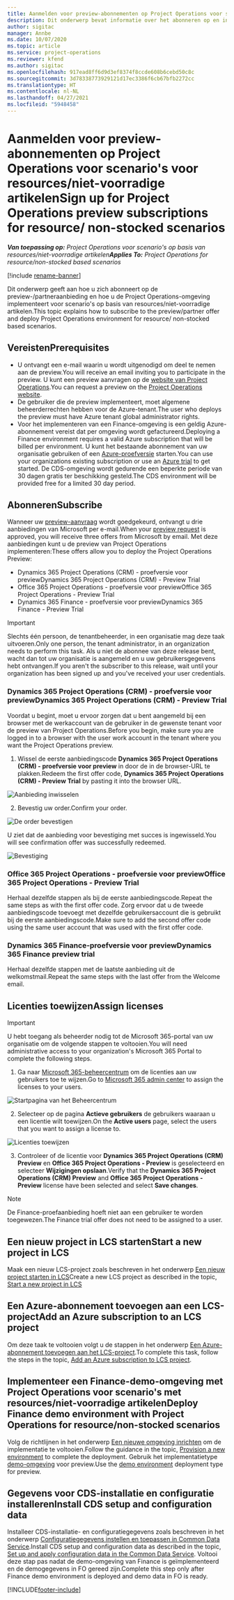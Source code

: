 ```yaml
---
title: Aanmelden voor preview-abonnementen op Project Operations voor scenario's voor resources/niet-voorradige artikelen
description: Dit onderwerp bevat informatie over het abonneren op en inrichten van Project Operations voor scenario's op basis van resources/niet-voorradige artikelen.
author: sigitac
manager: Annbe
ms.date: 10/07/2020
ms.topic: article
ms.service: project-operations
ms.reviewer: kfend
ms.author: sigitac
ms.openlocfilehash: 917ead8ff6d9d3ef8374f8ccde608b6cebd50c8c
ms.sourcegitcommit: 3d78338773929121d17ec3386f6cb67bfb2272cc
ms.translationtype: HT
ms.contentlocale: nl-NL
ms.lasthandoff: 04/27/2021
ms.locfileid: "5948458"
---
```

# <a name="sign-up-for-project-operations-preview-subscriptions-for-resource-non-stocked-scenarios"></a><span data-ttu-id="fe128-103">Aanmelden voor preview-abonnementen op Project Operations voor scenario's voor resources/niet-voorradige artikelen</span><span class="sxs-lookup"><span data-stu-id="fe128-103">Sign up for Project Operations preview subscriptions for resource/ non-stocked scenarios</span></span>

<span data-ttu-id="fe128-104">_**Van toepassing op:** Project Operations voor scenario's op basis van resources/niet-voorradige artikelen_</span><span class="sxs-lookup"><span data-stu-id="fe128-104">_**Applies To:** Project Operations for resource/non-stocked based scenarios_</span></span>

[!include [rename-banner](~/includes/cc-data-platform-banner.md)]

<span data-ttu-id="fe128-105">Dit onderwerp geeft aan hoe u zich abonneert op de preview-/partneraanbieding en hoe u de Project Operations-omgeving implementeert voor scenario's op basis van resources/niet-voorradige artikelen.</span><span class="sxs-lookup"><span data-stu-id="fe128-105">This topic explains how to subscribe to the preview/partner offer and deploy Project Operations environment for resource/ non-stocked based scenarios.</span></span>

## <a name="prerequisites"></a><span data-ttu-id="fe128-106">Vereisten</span><span class="sxs-lookup"><span data-stu-id="fe128-106">Prerequisites</span></span>

- <span data-ttu-id="fe128-107">U ontvangt een e-mail waarin u wordt uitgenodigd om deel te nemen aan de preview.</span><span class="sxs-lookup"><span data-stu-id="fe128-107">You will receive an email inviting you to participate in the preview.</span></span> <span data-ttu-id="fe128-108">U kunt een preview aanvragen op de [website van Project Operations](https://dynamics.microsoft.com/en-us/project-operations/overview/).</span><span class="sxs-lookup"><span data-stu-id="fe128-108">You can request a preview on the [Project Operations website](https://dynamics.microsoft.com/en-us/project-operations/overview/).</span></span>
- <span data-ttu-id="fe128-109">De gebruiker die de preview implementeert, moet algemene beheerderrechten hebben voor de Azure-tenant.</span><span class="sxs-lookup"><span data-stu-id="fe128-109">The user who deploys the preview must have Azure tenant global administrator rights.</span></span>
- <span data-ttu-id="fe128-110">Voor het implementeren van een Finance-omgeving is een geldig Azure-abonnement vereist dat per omgeving wordt gefactureerd.</span><span class="sxs-lookup"><span data-stu-id="fe128-110">Deploying a Finance environment requires a valid Azure subscription that will be billed per environment.</span></span> <span data-ttu-id="fe128-111">U kunt het bestaande abonnement van uw organisatie gebruiken of een [Azure-proefversie](https://azure.microsoft.com/en-us/free/) starten.</span><span class="sxs-lookup"><span data-stu-id="fe128-111">You can use your organizations existing subscription or use an [Azure trial](https://azure.microsoft.com/en-us/free/) to get started.</span></span> <span data-ttu-id="fe128-112">De CDS-omgeving wordt gedurende een beperkte periode van 30 dagen gratis ter beschikking gesteld.</span><span class="sxs-lookup"><span data-stu-id="fe128-112">The CDS environment will be provided free for a limited 30 day period.</span></span>

## <a name="subscribe"></a><span data-ttu-id="fe128-113">Abonneren</span><span class="sxs-lookup"><span data-stu-id="fe128-113">Subscribe</span></span>

<span data-ttu-id="fe128-114">Wanneer uw [preview-aanvraag](https://forms.office.com/FormsPro/Pages/ResponsePage.aspx?id=v4j5cvGGr0GRqy180BHbR56j8lZs0FdAvwT75_WNFyxUMkRDV1NYQU5TNjE2VjhKOVBUNVg2R0s1NC4u) wordt goedgekeurd, ontvangt u drie aanbiedingen van Microsoft per e-mail.</span><span class="sxs-lookup"><span data-stu-id="fe128-114">When your [preview request](https://forms.office.com/FormsPro/Pages/ResponsePage.aspx?id=v4j5cvGGr0GRqy180BHbR56j8lZs0FdAvwT75_WNFyxUMkRDV1NYQU5TNjE2VjhKOVBUNVg2R0s1NC4u) is approved, you will receive three offers from Microsoft by email.</span></span> <span data-ttu-id="fe128-115">Met deze aanbiedingen kunt u de preview van Project Operations implementeren:</span><span class="sxs-lookup"><span data-stu-id="fe128-115">These offers allow you to deploy the Project Operations Preview:</span></span>

- <span data-ttu-id="fe128-116">Dynamics 365 Project Operations (CRM) - proefversie voor preview</span><span class="sxs-lookup"><span data-stu-id="fe128-116">Dynamics 365 Project Operations (CRM) - Preview Trial</span></span>
- <span data-ttu-id="fe128-117">Office 365 Project Operations - proefversie voor preview</span><span class="sxs-lookup"><span data-stu-id="fe128-117">Office 365 Project Operations - Preview Trial</span></span>
- <span data-ttu-id="fe128-118">Dynamics 365 Finance - proefversie voor preview</span><span class="sxs-lookup"><span data-stu-id="fe128-118">Dynamics 365 Finance - Preview Trial</span></span>

> [!IMPORTANT]
> <span data-ttu-id="fe128-119">Slechts één persoon, de tenantbeheerder, in een organisatie mag deze taak uitvoeren.</span><span class="sxs-lookup"><span data-stu-id="fe128-119">Only one person, the tenant administrator, in an organization needs to perform this task.</span></span> <span data-ttu-id="fe128-120">Als u niet de abonnee van deze release bent, wacht dan tot uw organisatie is aangemeld en u uw gebruikersgegevens hebt ontvangen.</span><span class="sxs-lookup"><span data-stu-id="fe128-120">If you aren't the subscriber to this release, wait until your organization has been signed up and you've received your user credentials.</span></span>

### <a name="dynamics-365-project-operations-crm---preview-trial"></a><span data-ttu-id="fe128-121">Dynamics 365 Project Operations (CRM) - proefversie voor preview</span><span class="sxs-lookup"><span data-stu-id="fe128-121">Dynamics 365 Project Operations (CRM) - Preview Trial</span></span> 

<span data-ttu-id="fe128-122">Voordat u begint, moet u ervoor zorgen dat u bent aangemeld bij een browser met de werkaccount van de gebruiker in de gewenste tenant voor de preview van Project Operations.</span><span class="sxs-lookup"><span data-stu-id="fe128-122">Before you begin, make sure you are logged in to a browser with the user work account in the tenant where you want the Project Operations preview.</span></span>

1. <span data-ttu-id="fe128-123">Wissel de eerste aanbiedingscode **Dynamics 365 Project Operations (CRM) - proefversie voor preview** in door de in de browser-URL te plakken.</span><span class="sxs-lookup"><span data-stu-id="fe128-123">Redeem the first offer code, **Dynamics 365 Project Operations (CRM) - Preview Trial** by pasting it into the browser URL.</span></span>

![Aanbieding inwisselen](./media/16RedeemFirstOfferNew.png)

2. <span data-ttu-id="fe128-125">Bevestig uw order.</span><span class="sxs-lookup"><span data-stu-id="fe128-125">Confirm your order.</span></span>

![De order bevestigen](./media/17ConfirmOrderNew.png)

<span data-ttu-id="fe128-127">U ziet dat de aanbieding voor bevestiging met succes is ingewisseld.</span><span class="sxs-lookup"><span data-stu-id="fe128-127">You will see confirmation offer was successfully redeemed.</span></span>

![Bevestiging](./media/18OrderConfirmationNew.png)

### <a name="office-365-project-operations---preview-trial"></a><span data-ttu-id="fe128-129">Office 365 Project Operations - proefversie voor preview</span><span class="sxs-lookup"><span data-stu-id="fe128-129">Office 365 Project Operations - Preview Trial</span></span>

<span data-ttu-id="fe128-130">Herhaal dezelfde stappen als bij de eerste aanbiedingscode.</span><span class="sxs-lookup"><span data-stu-id="fe128-130">Repeat the same steps as with the first offer code.</span></span> <span data-ttu-id="fe128-131">Zorg ervoor dat u de tweede aanbiedingscode toevoegt met dezelfde gebruikersaccount die is gebruikt bij de eerste aanbiedingscode.</span><span class="sxs-lookup"><span data-stu-id="fe128-131">Make sure to add the second offer code using the same user account that was used with the first offer code.</span></span>

### <a name="dynamics-365-finance-preview-trial"></a><span data-ttu-id="fe128-132">Dynamics 365 Finance-proefversie voor preview</span><span class="sxs-lookup"><span data-stu-id="fe128-132">Dynamics 365 Finance preview trial</span></span>

<span data-ttu-id="fe128-133">Herhaal dezelfde stappen met de laatste aanbieding uit de welkomstmail.</span><span class="sxs-lookup"><span data-stu-id="fe128-133">Repeat the same steps with the last offer from the Welcome email.</span></span>

## <a name="assign-licenses"></a><span data-ttu-id="fe128-134">Licenties toewijzen</span><span class="sxs-lookup"><span data-stu-id="fe128-134">Assign licenses</span></span>

> [!IMPORTANT]
> <span data-ttu-id="fe128-135">U hebt toegang als beheerder nodig tot de Microsoft 365-portal van uw organisatie om de volgende stappen te voltooien.</span><span class="sxs-lookup"><span data-stu-id="fe128-135">You will need administrative access to your organization's Microsoft 365 Portal to complete the following steps.</span></span>

1. <span data-ttu-id="fe128-136">Ga naar [Microsoft 365-beheercentrum](https://portal.office.com/) om de licenties aan uw gebruikers toe te wijzen.</span><span class="sxs-lookup"><span data-stu-id="fe128-136">Go to [Microsoft 365 admin center](https://portal.office.com/) to assign the licenses to your users.</span></span>

![Startpagina van het Beheercentrum](./media/14AdminPortal.png)

2. <span data-ttu-id="fe128-138">Selecteer op de pagina **Actieve gebruikers** de gebruikers waaraan u een licentie wilt toewijzen.</span><span class="sxs-lookup"><span data-stu-id="fe128-138">On the **Active users** page, select the users that you want to assign a license to.</span></span>

![Licenties toewijzen](./media/15AssignLicenses.png)

3. <span data-ttu-id="fe128-140">Controleer of de licentie voor **Dynamics 365 Project Operations (CRM) Preview** en **Office 365 Project Operations - Preview** is geselecteerd en selecteer **Wijzigingen opslaan**.</span><span class="sxs-lookup"><span data-stu-id="fe128-140">Verify that the **Dynamics 365 Project Operations (CRM) Preview** and **Office 365 Project Operations - Preview** license have been selected and select **Save changes**.</span></span>

> [!NOTE]
> <span data-ttu-id="fe128-141">De Finance-proefaanbieding hoeft niet aan een gebruiker te worden toegewezen.</span><span class="sxs-lookup"><span data-stu-id="fe128-141">The Finance trial offer does not need to be assigned to a user.</span></span>

## <a name="start-a-new-project-in-lcs"></a><span data-ttu-id="fe128-142">Een nieuw project in LCS starten</span><span class="sxs-lookup"><span data-stu-id="fe128-142">Start a new project in LCS</span></span>

<span data-ttu-id="fe128-143">Maak een nieuw LCS-project zoals beschreven in het onderwerp [Een nieuw project starten in LCS](create-lcs-project.md)</span><span class="sxs-lookup"><span data-stu-id="fe128-143">Create a new LCS project as described in the topic, [Start a new project in LCS](create-lcs-project.md)</span></span>

## <a name="add-an-azure-subscription-to-an-lcs-project"></a><span data-ttu-id="fe128-144">Een Azure-abonnement toevoegen aan een LCS-project</span><span class="sxs-lookup"><span data-stu-id="fe128-144">Add an Azure subscription to an LCS project</span></span>

<span data-ttu-id="fe128-145">Om deze taak te voltooien volgt u de stappen in het onderwerp [Een Azure-abonnement toevoegen aan het LCS-project](resource-add-azure-subscription-lcs-project.md).</span><span class="sxs-lookup"><span data-stu-id="fe128-145">To complete this task, follow the steps in the topic, [Add an Azure subscription to LCS project](resource-add-azure-subscription-lcs-project.md).</span></span>

## <a name="deploy-finance-demo-environment-with-project-operations-for-resourcenon-stocked-scenarios"></a><span data-ttu-id="fe128-146">Implementeer een Finance-demo-omgeving met Project Operations voor scenario's met resources/niet-voorradige artikelen</span><span class="sxs-lookup"><span data-stu-id="fe128-146">Deploy Finance demo environment with Project Operations for resource/non-stocked scenarios</span></span>

<span data-ttu-id="fe128-147">Volg de richtlijnen in het onderwerp [Een nieuwe omgeving inrichten](resource-provision-new-environment.md) om de implementatie te voltooien.</span><span class="sxs-lookup"><span data-stu-id="fe128-147">Follow the guidance in the topic, [Provision a new environment](resource-provision-new-environment.md) to complete the deployment.</span></span> <span data-ttu-id="fe128-148">Gebruik het implementatietype [demo-omgeving](/dynamics365/fin-ops-core/dev-itpro/deployment/deploy-demo-environment) voor preview.</span><span class="sxs-lookup"><span data-stu-id="fe128-148">Use the [demo environment](/dynamics365/fin-ops-core/dev-itpro/deployment/deploy-demo-environment) deployment type for preview.</span></span> 

## <a name="install-cds-setup-and-configuration-data"></a><span data-ttu-id="fe128-149">Gegevens voor CDS-installatie en configuratie installeren</span><span class="sxs-lookup"><span data-stu-id="fe128-149">Install CDS setup and configuration data</span></span>

<span data-ttu-id="fe128-150">Installeer CDS-installatie- en configuratiegegevens zoals beschreven in het onderwerp [Configuratiegegevens instellen en toepassen in Common Data Service](resource-apply-pro-setup-config-data.md).</span><span class="sxs-lookup"><span data-stu-id="fe128-150">Install CDS setup and configuration data as described in the topic, [Set up and apply configuration data in the Common Data Service](resource-apply-pro-setup-config-data.md).</span></span>
<span data-ttu-id="fe128-151">Voltooi deze stap pas nadat de demo-omgeving van Finance is geïmplementeerd en de demogegevens in FO gereed zijn.</span><span class="sxs-lookup"><span data-stu-id="fe128-151">Complete this step only after Finance demo environment is deployed and demo data in FO is ready.</span></span>


[!INCLUDE[footer-include](../includes/footer-banner.md)]